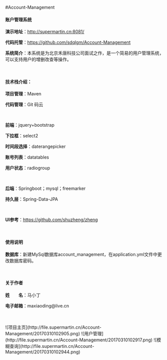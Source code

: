 #Account-Management

<p><h4>账户管理系统 </h4></p>
<p><b>演示地址</b>：<a href="http://supermartin.cn:8081/" target="_blank">http://supermartin.cn:8081/</a></p>
<p><b>代码托管</b>：<a href="https://github.com/sdqlgm/Account-Management" target="_blank">https://github.com/sdqlgm/Account-Management</a></p>
<p><b>系统简介</b>：本系统是为北京禾唐科技公司面试之作，是一个简易的用户管理系统，可以支持用户的增删改查等操作。</p>
<br/>
<p><h4>技术栈介绍：</h4></p>
<p><b>项目管理</b>：Maven </p>
<p><b>代码管理</b>：Git 码云 </p>
<br />
<p><b>前端</b>：jquery+bootstrap</p>
<p><b>下拉框</b>：select2</p>
<p><b>时间段选择</b>：daterangepicker</p>
<p><b>账号列表</b>：datatables</p>
<p><b>用户状态</b>：radiogroup</p>
<br />
<p><b>后端</b>：Springboot；mysql；freemarker</p>
<p><b>持久层</b>：Spring-Data-JPA</p>
<br />
<p><b>UI参考</b>：<a href="https://github.com/shuzheng/zheng" target="_blank">https://github.com/shuzheng/zheng</a></p>
<br/>
<p><h4>使用说明</h4></p>
<p><b>数据库</b>：新建MySql数据库account_management，在application.yml文件中更改数据库密码。</p>
<br/>
<p><h4>关于作者</h4></p>
<p><b>姓　　名</b>：马小丁</p>
<p><b>电子邮箱</b>：maxiaoding@live.cn</p>
<br/>
<br/>
![项目主页](http://file.supermartin.cn/Account-Management/20170310102905.png)
![用户管理](http://file.supermartin.cn/Account-Management/20170310102917.png)
![模糊查询](http://file.supermartin.cn/Account-Management/20170310102944.png)
